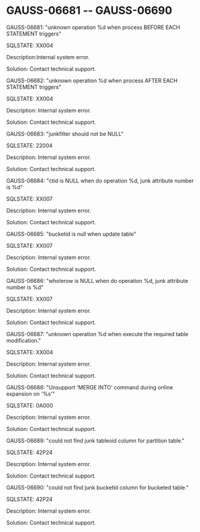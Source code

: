# GAUSS-06681 -- GAUSS-06690<a name="EN-US_TOPIC_0302073697"></a>

GAUSS-06681: "unknown operation %d when process BEFORE EACH STATEMENT triggers"

SQLSTATE: XX004

Description:Internal system error.

Solution: Contact technical support.

GAUSS-06682: "unknown operation %d when process AFTER EACH STATEMENT triggers"

SQLSTATE: XX004

Description: Internal system error.

Solution: Contact technical support.

GAUSS-06683: "junkfilter should not be NULL"

SQLSTATE: 22004

Description: Internal system error.

Solution: Contact technical support.

GAUSS-06684: "ctid is NULL when do operation %d, junk attribute number is %d"

SQLSTATE: XX007

Description: Internal system error.

Solution: Contact technical support.

GAUSS-06685: "bucketid is null when update table"

SQLSTATE: XX007

Description: Internal system error.

Solution: Contact technical support.

GAUSS-06686: "wholerow is NULL when do operation %d, junk attribute number is %d"

SQLSTATE: XX007

Description: Internal system error.

Solution: Contact technical support.

GAUSS-06687: "unknown operation %d when execute the required table modification."

SQLSTATE: XX004

Description: Internal system error.

Solution: Contact technical support.

GAUSS-06688: "Unsupport 'MERGE INTO' command during online expansion on '%s'"

SQLSTATE: 0A000

Description: Internal system error.

Solution: Contact technical support.

GAUSS-06689: "could not find junk tableoid column for partition table."

SQLSTATE: 42P24

Description: Internal system error.

Solution: Contact technical support.

GAUSS-06690: "could not find junk bucketid column for bucketed table."

SQLSTATE: 42P24

Description: Internal system error.

Solution: Contact technical support.

